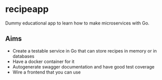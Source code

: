 # recipeapp

Dummy educational app to learn how to make microservices with Go. 

## Aims

- Create a testable service in Go that can store recipes in memory or in databases
- Have a docker container for it 
- Autogenerate swagger documentation and have good test coverage
- Wire a frontend that you can use

